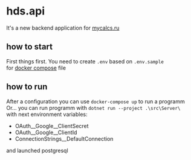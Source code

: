 # hds.api

It's a new backend application for [mycalcs.ru](https://mycalcs.ru/)

## how to start

First things first. You need to create ``.env`` based on ``.env.sample`` <br>
for [docker compose](https://github.com/House-design-studio/hds.api/blob/master/docker-compose.override.yml) file

## how to run

After a configuration you can use ``docker-compose up`` to run a programm <br>
Or... you can run programm with ``dotnet run --project .\src\Server\`` <br>
with next environment variables:
  - OAuth__Google__ClientSecret
  - OAuth__Google__ClientId
  - ConnectionStrings__DefaultConnection

and launched postgresql

